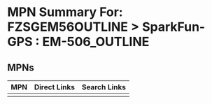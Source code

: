 



# MPN Summary For: FZSGEM56OUTLINE > SparkFun-GPS : EM-506_OUTLINE

## MPNs
  

|MPN|Direct Links|Search Links|
| :--- | :--- | :--- |
||||
